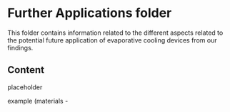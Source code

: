 # Further Applications folder

This folder contains information related to the different aspects related to the potential future application of evaporative cooling devices from our findings.

## Content

placeholder

example (materials - 
